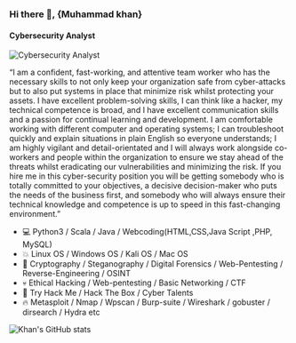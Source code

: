 ### Hi there 👋, {Muhammad khan}
#### Cybersecurity Analyst
![Cybersecurity Analyst](https://arturssmirnovs.github.io/github-profile-readme-generator/images/banner.png)

“I am a confident, fast-working, and attentive team worker who has the necessary skills to not only keep your organization safe from cyber-attacks but to also put systems in place that minimize risk whilst protecting your assets. I have excellent problem-solving skills, I can think like a hacker, my technical competence is broad, and I have excellent communication skills and a passion for continual learning and development. I am comfortable working with different computer and operating systems; I can troubleshoot quickly and explain situations in plain English so everyone understands; I am highly vigilant and detail-orientated and I will always work alongside co-workers and people within the organization to ensure we stay ahead of the threats whilst eradicating our vulnerabilities and minimizing the risk. If you hire me in this cyber-security position you will be getting somebody who is totally committed to your objectives, a decisive decision-maker who puts the needs of the business first, and somebody who will always ensure their technical knowledge and competence is up to speed in this fast-changing environment.”

* 💻 Python3 / Scala / Java / Webcoding(HTML,CSS,Java Script ,PHP, MySQL)
* 💥 Linux OS / Windows OS / Kali OS / Mac OS
* 💪 Cryptography / Steganography / Digital Forensics / Web-Pentesting / Reverse-Engineering / OSINT
* 💀 Ethical Hacking / Web-pentesting / Basic Networking / CTF
* 👀 Try Hack Me / Hack The Box / Cyber Talents
* 🔥 Metasploit / Nmap / Wpscan / Burp-suite / Wireshark / gobuster / dirsearch / Hydra etc

![Khan's GitHub stats](https://github-readme-stats.vercel.app/api?username=WhatTheHacker&show_icons=true&theme=radical)









